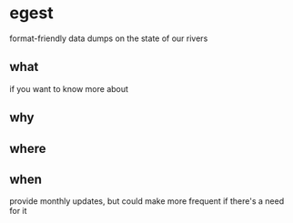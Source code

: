 # egest
format-friendly data dumps on the state of our rivers
## what
if you want to know more about 
## why

## where

## when
provide monthly updates, but could make more frequent if there's a need for it